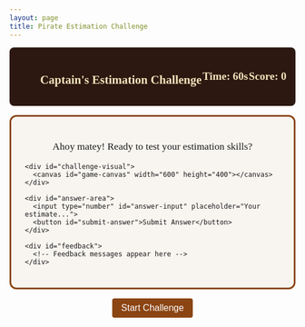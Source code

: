 ```yaml
---
layout: page
title: Pirate Estimation Challenge
---
```


<div id="estimation-game">
  <div id="game-header">
    <h2>🏴‍☠️ Captain's Estimation Challenge</h2>
    <div id="timer">Time: <span id="time-remaining">60</span>s</div>
    <div id="score">Score: <span id="current-score">0</span></div>
  </div>

  <div id="challenge-area">
    <div id="challenge-text">
      <p>Ahoy matey! Ready to test your estimation skills?</p>
    </div>

    <div id="challenge-visual">
      <canvas id="game-canvas" width="600" height="400"></canvas>
    </div>

    <div id="answer-area">
      <input type="number" id="answer-input" placeholder="Your estimate...">
      <button id="submit-answer">Submit Answer</button>
    </div>

    <div id="feedback">
      <!-- Feedback messages appear here -->
    </div>
  </div>

  <div id="game-controls">
    <button id="start-game">Start Challenge</button>
    <button id="new-challenge" style="display:none;">Next Challenge</button>
  </div>
</div>

<style>
#estimation-game {
  max-width: 800px;
  margin: 0 auto;
  font-family: Georgia, serif;
}

#game-header {
  display: flex;
  justify-content: space-between;
  align-items: center;
  background: #2c1810;
  color: #f4e4bc;
  padding: 1rem;
  border-radius: 8px;
  margin-bottom: 1rem;
}

#timer, #score {
  font-size: 1.2rem;
  font-weight: bold;
}

#challenge-area {
  background: #f8f5f0;
  border: 3px solid #8b4513;
  border-radius: 12px;
  padding: 1.5rem;
  margin-bottom: 1rem;
}

#challenge-text {
  font-size: 1.1rem;
  margin-bottom: 1rem;
  text-align: center;
}

#game-canvas {
  display: block;
  margin: 1rem auto;
  border: 2px solid #654321;
  background: #e6ddd4;
}

#answer-area {
  text-align: center;
  margin: 1rem 0;
}

#answer-input {
  padding: 0.5rem;
  font-size: 1.1rem;
  border: 2px solid #8b4513;
  border-radius: 4px;
  margin-right: 0.5rem;
  width: 120px;
}

button {
  background: #8b4513;
  color: white;
  border: none;
  padding: 0.5rem 1rem;
  font-size: 1rem;
  border-radius: 4px;
  cursor: pointer;
}

button:hover {
  background: #654321;
}

#feedback {
  text-align: center;
  font-size: 1.1rem;
  min-height: 2rem;
  font-weight: bold;
}

#game-controls {
  text-align: center;
}
</style>

<script src="/public/js/estimation-tool.js"></script>